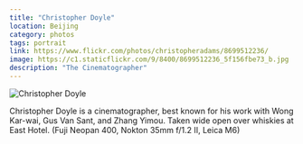 ```yaml
---
title: "Christopher Doyle"
location: Beijing
category: photos
tags: portrait
link: https://www.flickr.com/photos/christopheradams/8699512236/
image: https://c1.staticflickr.com/9/8400/8699512236_5f156fbe73_b.jpg
description: "The Cinematographer"
---
```


![Christopher Doyle](https://c1.staticflickr.com/9/8400/8699512236_5f156fbe73_b.jpg)

Christopher Doyle is a cinematographer, best known for his work with Wong
Kar-wai, Gus Van Sant, and Zhang Yimou. Taken wide open over whiskies at East
Hotel. (Fuji Neopan 400, Nokton 35mm f/1.2 II, Leica M6)
